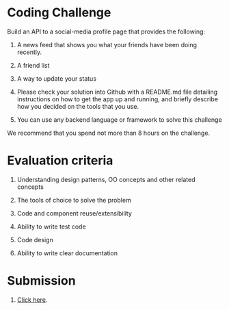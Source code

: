 # Coding Challenge

Build an API to a social-media profile page that provides the following:

1. A news feed that shows you what your friends have been doing recently.

2. A friend list

3. A way to update your status

4. Please check your solution into Github with a README.md file detailing instructions on how to get the app up and running, and briefly describe how you decided on the tools that you use.

5. You can use any backend language or framework to solve this challenge

We recommend that you spend not more than 8 hours on the challenge.

# Evaluation criteria

1. Understanding design patterns, OO concepts and other related concepts

2. The tools of choice to solve the problem

3. Code and component reuse/extensibility

4. Ability to write test code

5. Code design

6. Ability to write clear documentation

# Submission

1. [Click here](https://classroom.github.com/assignment-invitations/e3fc07fec392613f8d9e5326b28e807b).



